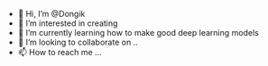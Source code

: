 - 👋 Hi, I’m @Dongik
- 👀 I’m interested in creating 
- 🌱 I’m currently learning how to make good deep learning models
- 💞️ I’m looking to collaborate on ..
- 📫 How to reach me ...

<!---
Dongik/Dongik is a ✨ special ✨ repository because its `README.md` (this file) appears on your GitHub profile.
You can click the Preview link to take a look at your changes.
--->
